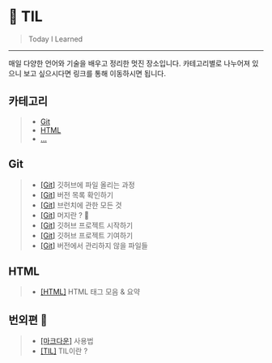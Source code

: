 # 📝 TIL

> Today I Learned

---

매일 다양한 언어와 기술을 배우고 정리한 멋진 장소입니다. 카테고리별로 나누어져 있으니 보고 싶으시다면 링크를 통해 이동하시면 됩니다.

## **카테고리**

> - [Git](#git)
> - [HTML](#html)
> - [...](#번외편-💭)

## **Git**

> - [[Git]](./mds/git/git-start.md) 깃허브에 파일 올리는 과정
> - [[Git]](./mds/git/git-log.md) 버전 목록 확인하기
> - [[Git]](./mds/git/git-branch.md) 브런치에 관한 모든 것
> - [[Git]](./mds/git/git-merge.md) 머지란 ? 🚨
> - [[Git]](./mds/git/git-project.md) 깃허브 프로젝트 시작하기
> - [[Git]](./mds/git/git-pull-request.md) 깃허브 프로젝트 기여하기
> - [[Git]](./mds/git/git-gitignore.md) 버전에서 관리하지 않을 파일들

## **HTML**

> - [[HTML]](./mds/html/tag.md) HTML 태그 모음 & 요약

## **번외편** 💭

> - [[마크다운]](./mds/markdown.md) 사용법
> - [[TIL]](./mds/TIL.md) TIL이란 ?
